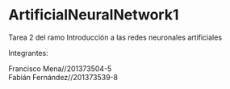 # ArtificialNeuralNetwork1
Tarea 2 del ramo Introducción a las redes neuronales artificiales

Integrantes:  

Francisco Mena//201373504-5  
Fabián Fernández//201373539-8 